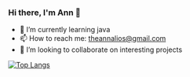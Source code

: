 ### Hi there, I'm Ann 👋



<!-- Here are some ideas to get you started: -->

<!-- - 🔭 I’m currently finding something interesting -->
- 🌱 I’m currently learning java
- 📫 How to reach me: theannalios@gmail.com
- 👯 I’m looking to collaborate on interesting projects
<!-- - 🤔 I’m looking for help with ... -->
<!-- - 💬 Ask me about ... -->
<!-- - 😄 Pronouns: ... -->
<!-- - ⚡ Fun fact: ... -->
[![Top Langs](https://github-readme-stats.vercel.app/api/top-langs/?username=AnnIzm&layout=compact)](https://github.com/AnnIzm/github-readme-stats)
